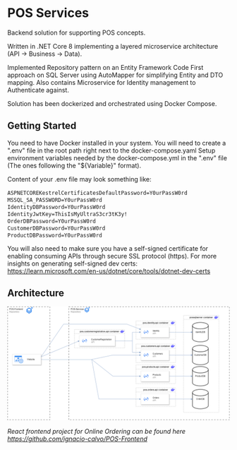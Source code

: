 # POS Services

Backend solution for supporting POS concepts. 

Written in .NET Core 8 implementing a layered microservice architecture (API -> Business -> Data). 

Implemented Repository pattern on an Entity Framework Code First approach on SQL Server using AutoMapper for simplifying Entity and DTO mapping.
Also contains Microservice for Identity management to Authenticate against. 

Solution has been dockerized and orchestrated using Docker Compose. 


## Getting Started

You need to have Docker installed in your system. 
You will need to create a ".env" file in the root path right next to the docker-compose.yaml 
Setup environment variables needed by the docker-compose.yml in the ".env" file (The ones following the "${Variable}" format).

Content of your .env file may look something like: 

    ASPNETCOREKestrelCertificatesDefaultPassword=Y0urPassW0rd
    MSSQL_SA_PASSWORD=Y0urPassW0rd
    IdentityDBPassword=Y0urPassW0rd
    IdentityJwtKey=ThisIsMyUltraS3cr3tK3y!
    OrderDBPassword=Y0urPassW0rd
    CustomerDBPassword=Y0urPassW0rd
    ProductDBPassword=Y0urPassW0rd

You will also need to make sure you have a self-signed certificate for enabling consuming APIs through secure SSL protocol (https). For more insights on generating self-signed dev certs: <https://learn.microsoft.com/en-us/dotnet/core/tools/dotnet-dev-certs>

## Architecture
![Component Diagram](https://github.com/ignacio-calvo/POS-Services/blob/develop/Documentation/POSitive-Components.png)

*React frontend project for Online Ordering can be found here <https://github.com/ignacio-calvo/POS-Frontend>*
